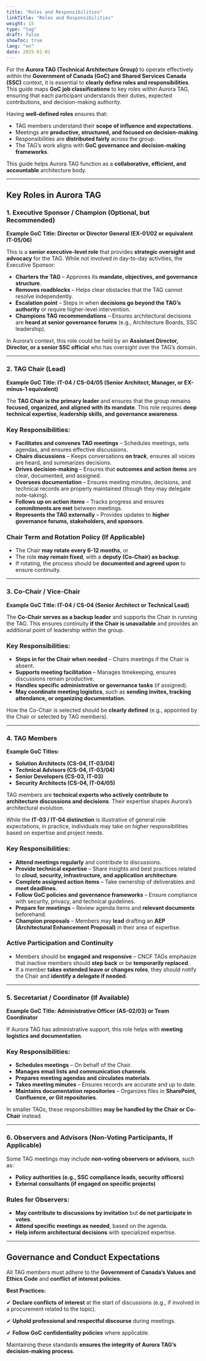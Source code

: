 ```yaml
---
title: "Roles and Responsibilities"
linkTitle: "Roles and Responsibilities"
weight: 15
type: "tag"
draft: false
showToc: true
lang: "en"
date: 2025-01-01
---
```


For the **Aurora TAG (Technical Architecture Group)** to operate effectively within the **Government of Canada (GoC) and Shared Services Canada (SSC)** context, it is essential to **clearly define roles and responsibilities**. This guide maps **GoC job classifications** to key roles within Aurora TAG, ensuring that each participant understands their duties, expected contributions, and decision-making authority.

Having **well-defined roles** ensures that:

- TAG members understand their **scope of influence and expectations**.
- Meetings are **productive, structured, and focused on decision-making**.
- Responsibilities are **distributed fairly** across the group.
- The TAG’s work aligns with **GoC governance and decision-making frameworks**.

This guide helps Aurora TAG function as a **collaborative, efficient, and accountable** architecture body.

---

## Key Roles in Aurora TAG

### 1. Executive Sponsor / Champion (Optional, but Recommended)

**Example GoC Title: Director or Director General (EX-01/02 or equivalent IT-05/06)**

This is a **senior executive-level role** that provides **strategic oversight and advocacy** for the TAG. While not involved in day-to-day activities, the Executive Sponsor:

- **Charters the TAG** – Approves its **mandate, objectives, and governance structure**.
- **Removes roadblocks** – Helps clear obstacles that the TAG cannot resolve independently.
- **Escalation point** – Steps in when **decisions go beyond the TAG’s authority** or require higher-level intervention.
- **Champions TAG recommendations** – Ensures architectural decisions are **heard at senior governance forums** (e.g., Architecture Boards, SSC leadership).

In Aurora’s context, this role could be held by an **Assistant Director, Director, or a senior SSC official** who has oversight over the TAG’s domain.

---

### 2. TAG Chair (Lead)

**Example GoC Title: IT-04 / CS-04/05 (Senior Architect, Manager, or EX-minus-1 equivalent)**

The **TAG Chair is the primary leader** and ensures that the group remains **focused, organized, and aligned with its mandate**. This role requires **deep technical expertise, leadership skills, and governance awareness**.

### Key Responsibilities:

- **Facilitates and convenes TAG meetings** – Schedules meetings, sets agendas, and ensures effective discussions.
- **Chairs discussions** – Keeps conversations **on track**, ensures all voices are heard, and summarizes decisions.
- **Drives decision-making** – Ensures that **outcomes and action items** are clear, documented, and assigned.
- **Oversees documentation** – Ensures meeting minutes, decisions, and technical records are properly maintained (though they may delegate note-taking).
- **Follows up on action items** – Tracks progress and ensures **commitments are met** between meetings.
- **Represents the TAG externally** – Provides updates to **higher governance forums, stakeholders, and sponsors**.

### Chair Term and Rotation Policy (If Applicable)

- The Chair **may rotate every 6-12 months**, or
- The role **may remain fixed**, with a **deputy (Co-Chair) as backup**.
- If rotating, the process should be **documented and agreed upon** to ensure continuity.

---

### 3. Co-Chair / Vice-Chair

**Example GoC Title: IT-04 / CS-04 (Senior Architect or Technical Lead)**

The **Co-Chair serves as a backup leader** and supports the Chair in running the TAG. This ensures continuity **if the Chair is unavailable** and provides an additional point of leadership within the group.

### Key Responsibilities:

- **Steps in for the Chair when needed** – Chairs meetings if the Chair is absent.
- **Supports meeting facilitation** – Manages timekeeping, ensures discussions remain productive.
- **Handles specific administrative or governance tasks** (if assigned).
- **May coordinate meeting logistics**, such as **sending invites, tracking attendance, or organizing documentation**.

How the Co-Chair is selected should be **clearly defined** (e.g., appointed by the Chair or selected by TAG members).

---

### 4. TAG Members

**Example GoC Titles:**

- **Solution Architects (CS-04, IT-03/04)**
- **Technical Advisors (CS-04, IT-03/04)**
- **Senior Developers (CS-03, IT-03)**
- **Security Architects (CS-04, IT-04/05)**

TAG members are **technical experts who actively contribute to architecture discussions and decisions**. Their expertise shapes Aurora’s architectural evolution.

While the **IT-03 / IT-04 distinction** is illustrative of general role expectations, in practice, individuals may take on higher responsibilities based on expertise and project needs.

### Key Responsibilities:

- **Attend meetings regularly** and contribute to discussions.
- **Provide technical expertise** – Share insights and best practices related to **cloud, security, infrastructure, and application architecture**.
- **Complete assigned action items** – Take ownership of deliverables and **meet deadlines**.
- **Follow GoC policies and governance frameworks** – Ensure compliance with security, privacy, and technical guidelines.
- **Prepare for meetings** – Review agenda items and **relevant documents** beforehand.
- **Champion proposals** – Members may **lead** drafting an **AEP (Architectural Enhancement Proposal)** in their area of expertise.

### Active Participation and Continuity

- Members should be **engaged and responsive** – CNCF TAGs emphasize that inactive members should **step back** or be **temporarily replaced**.
- If a member **takes extended leave or changes roles**, they should notify the Chair and **identify a delegate if needed**.

---

### 5. Secretariat / Coordinator (If Available)

**Example GoC Title: Administrative Officer (AS-02/03) or Team Coordinator**

If Aurora TAG has administrative support, this role helps with **meeting logistics and documentation**.

### Key Responsibilities:

- **Schedules meetings** – On behalf of the Chair.
- **Manages email lists and communication channels**.
- **Prepares meeting agendas and circulates materials**.
- **Takes meeting minutes** – Ensures records are accurate and up to date.
- **Maintains documentation repositories** – Organizes files in **SharePoint, Confluence, or Git repositories**.

In smaller TAGs, these responsibilities **may be handled by the Chair or Co-Chair** instead.

---

### 6. Observers and Advisors (Non-Voting Participants, If Applicable)

Some TAG meetings may include **non-voting observers or advisors**, such as:

- **Policy authorities (e.g., SSC compliance leads, security officers)**
- **External consultants (if engaged on specific projects)**

### Rules for Observers:

- **May contribute to discussions by invitation** but **do not participate in votes**.
- **Attend specific meetings as needed**, based on the agenda.
- **Help inform architectural decisions** with specialized expertise.

---

## Governance and Conduct Expectations

All TAG members must adhere to the **Government of Canada’s Values and Ethics Code** and **conflict of interest policies**.

**Best Practices:**

✔ **Declare conflicts of interest** at the start of discussions (e.g., if involved in a procurement related to the topic).

✔ **Uphold professional and respectful discourse** during meetings.

✔ **Follow GoC confidentiality policies** where applicable.

Maintaining these standards **ensures the integrity of Aurora TAG’s decision-making process**.
